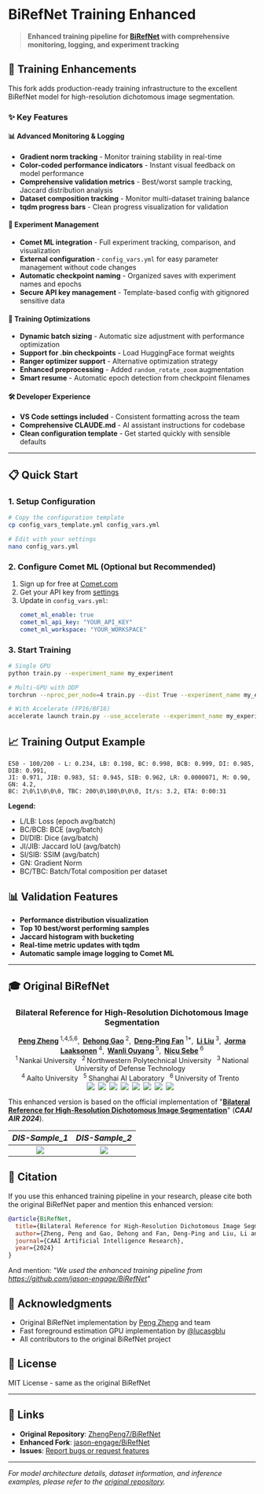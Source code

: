 # BiRefNet Training Enhanced

> **Enhanced training pipeline for [BiRefNet](https://github.com/ZhengPeng7/BiRefNet) with comprehensive monitoring, logging, and experiment tracking**

## 🚀 Training Enhancements

This fork adds production-ready training infrastructure to the excellent BiRefNet model for high-resolution dichotomous image segmentation.

### ✨ Key Features

#### 📊 **Advanced Monitoring & Logging**
- **Gradient norm tracking** - Monitor training stability in real-time
- **Color-coded performance indicators** - Instant visual feedback on model performance
- **Comprehensive validation metrics** - Best/worst sample tracking, Jaccard distribution analysis
- **Dataset composition tracking** - Monitor multi-dataset training balance
- **tqdm progress bars** - Clean progress visualization for validation

#### 🔬 **Experiment Management**
- **Comet ML integration** - Full experiment tracking, comparison, and visualization
- **External configuration** - `config_vars.yml` for easy parameter management without code changes
- **Automatic checkpoint naming** - Organized saves with experiment names and epochs
- **Secure API key management** - Template-based config with gitignored sensitive data

#### 🎯 **Training Optimizations**
- **Dynamic batch sizing** - Automatic size adjustment with performance optimization
- **Support for .bin checkpoints** - Load HuggingFace format weights
- **Ranger optimizer support** - Alternative optimization strategy
- **Enhanced preprocessing** - Added `random_rotate_zoom` augmentation
- **Smart resume** - Automatic epoch detection from checkpoint filenames

#### 🛠️ **Developer Experience**
- **VS Code settings included** - Consistent formatting across the team
- **Comprehensive CLAUDE.md** - AI assistant instructions for codebase
- **Clean configuration template** - Get started quickly with sensible defaults

---

## 📋 Quick Start

### 1. Setup Configuration

```bash
# Copy the configuration template
cp config_vars_template.yml config_vars.yml

# Edit with your settings
nano config_vars.yml
```

### 2. Configure Comet ML (Optional but Recommended)

1. Sign up for free at [Comet.com](https://www.comet.com/)
2. Get your API key from [settings](https://www.comet.com/api/my/settings)
3. Update in `config_vars.yml`:
   ```yaml
   comet_ml_enable: true
   comet_ml_api_key: "YOUR_API_KEY"
   comet_ml_workspace: "YOUR_WORKSPACE"
   ```

### 3. Start Training

```bash
# Single GPU
python train.py --experiment_name my_experiment

# Multi-GPU with DDP
torchrun --nproc_per_node=4 train.py --dist True --experiment_name my_experiment

# With Accelerate (FP16/BF16)
accelerate launch train.py --use_accelerate --experiment_name my_experiment
```

## 📈 Training Output Example

```
E50 - 100/200 - L: 0.234, LB: 0.198, BC: 0.998, BCB: 0.999, DI: 0.985, DIB: 0.991,
JI: 0.971, JIB: 0.983, SI: 0.945, SIB: 0.962, LR: 0.0000071, M: 0.90, GN: 4.2,
BC: 2\0\1\0\0\0, TBC: 200\0\100\0\0\0, It/s: 3.2, ETA: 0:00:31
```

**Legend:**
- L/LB: Loss (epoch avg/batch)
- BC/BCB: BCE (avg/batch)
- DI/DIB: Dice (avg/batch)
- JI/JIB: Jaccard IoU (avg/batch)
- SI/SIB: SSIM (avg/batch)
- GN: Gradient Norm
- BC/TBC: Batch/Total composition per dataset

## 📊 Validation Features

- **Performance distribution visualization**
- **Top 10 best/worst performing samples**
- **Jaccard histogram with bucketing**
- **Real-time metric updates with tqdm**
- **Automatic sample image logging to Comet ML**

---

## 🎓 Original BiRefNet

<h3 align="center">Bilateral Reference for High-Resolution Dichotomous Image Segmentation</h3>

<div align='center'>
    <a href='https://scholar.google.com/citations?user=TZRzWOsAAAAJ' target='_blank'><strong>Peng Zheng</strong></a><sup> 1,4,5,6</sup>,&thinsp;
    <a href='https://scholar.google.com/citations?user=0uPb8MMAAAAJ' target='_blank'><strong>Dehong Gao</strong></a><sup> 2</sup>,&thinsp;
    <a href='https://scholar.google.com/citations?user=kakwJ5QAAAAJ' target='_blank'><strong>Deng-Ping Fan</strong></a><sup> 1*</sup>,&thinsp;
    <a href='https://scholar.google.com/citations?user=9cMQrVsAAAAJ' target='_blank'><strong>Li Liu</strong></a><sup> 3</sup>,&thinsp;
    <a href='https://scholar.google.com/citations?user=qQP6WXIAAAAJ' target='_blank'><strong>Jorma Laaksonen</strong></a><sup> 4</sup>,&thinsp;
    <a href='https://scholar.google.com/citations?user=pw_0Z_UAAAAJ' target='_blank'><strong>Wanli Ouyang</strong></a><sup> 5</sup>,&thinsp;
    <a href='https://scholar.google.com/citations?user=stFCYOAAAAAJ' target='_blank'><strong>Nicu Sebe</strong></a><sup> 6</sup>
</div>

<div align='center'>
    <sup>1 </sup>Nankai University&ensp;  <sup>2 </sup>Northwestern Polytechnical University&ensp;  <sup>3 </sup>National University of Defense Technology&ensp;
    <br />
    <sup>4 </sup>Aalto University&ensp;  <sup>5 </sup>Shanghai AI Laboratory&ensp;  <sup>6 </sup>University of Trento&ensp;
</div>

<div align="center" style="display: flex; justify-content: center; flex-wrap: wrap;">
  <a href='https://www.sciopen.com/article/pdf/10.26599/AIR.2024.9150038.pdf'><img src='https://img.shields.io/badge/Journal-Paper-red'></a>&ensp;
  <a href='https://arxiv.org/pdf/2401.03407'><img src='https://img.shields.io/badge/arXiv-Paper-red'></a>&ensp;
  <a href='https://drive.google.com/file/d/1FWvKDWTnK9RsiywfCsIxsnQzqv-dlO5u/view'><img src='https://img.shields.io/badge/中文版-Paper-red'></a>&ensp;
  <a href='https://www.birefnet.top'><img src='https://img.shields.io/badge/Page-Project-red'></a>&ensp;
  <a href='https://drive.google.com/drive/folders/1s2Xe0cjq-2ctnJBR24563yMSCOu4CcxM'><img src='https://img.shields.io/badge/GDrive-Stuff-green'></a>&ensp;
  <a href='LICENSE'><img src='https://img.shields.io/badge/License-MIT-yellow'></a>&ensp;
  <a href='https://huggingface.co/spaces/ZhengPeng7/BiRefNet_demo'><img src='https://img.shields.io/badge/%F0%9F%A4%97%20HF-Space-blue'></a>&ensp;
  <a href='https://huggingface.co/ZhengPeng7/BiRefNet'><img src='https://img.shields.io/badge/%F0%9F%A4%97%20HF-Model-blue'></a>&ensp;
</div>

This enhanced version is based on the official implementation of "[**Bilateral Reference for High-Resolution Dichotomous Image Segmentation**](https://arxiv.org/pdf/2401.03407)" (___CAAI AIR 2024___).

|            *DIS-Sample_1*        |             *DIS-Sample_2*        |
| :------------------------------: | :-------------------------------: |
| <img src="https://drive.google.com/thumbnail?id=1ItXaA26iYnE8XQ_GgNLy71MOWePoS2-g&sz=w400" /> |  <img src="https://drive.google.com/thumbnail?id=1Z-esCujQF_uEa_YJjkibc3NUrW4aR_d4&sz=w400" /> |

## 📖 Citation

If you use this enhanced training pipeline in your research, please cite both the original BiRefNet paper and mention this enhanced version:

```bibtex
@article{BiRefNet,
  title={Bilateral Reference for High-Resolution Dichotomous Image Segmentation},
  author={Zheng, Peng and Gao, Dehong and Fan, Deng-Ping and Liu, Li and Laaksonen, Jorma and Ouyang, Wanli and Sebe, Nicu},
  journal={CAAI Artificial Intelligence Research},
  year={2024}
}
```

And mention: *"We used the enhanced training pipeline from https://github.com/jason-engage/BiRefNet"*

## 🙏 Acknowledgments

- Original BiRefNet implementation by [Peng Zheng](https://github.com/ZhengPeng7) and team
- Fast foreground estimation GPU implementation by [@lucasgblu](https://github.com/lucasgblu)
- All contributors to the original BiRefNet project

## 📄 License

MIT License - same as the original BiRefNet

---

## 🔗 Links

- **Original Repository**: [ZhengPeng7/BiRefNet](https://github.com/ZhengPeng7/BiRefNet)
- **Enhanced Fork**: [jason-engage/BiRefNet](https://github.com/jason-engage/BiRefNet)
- **Issues**: [Report bugs or request features](https://github.com/jason-engage/BiRefNet/issues)

---

*For model architecture details, dataset information, and inference examples, please refer to the [original repository](https://github.com/ZhengPeng7/BiRefNet).*
